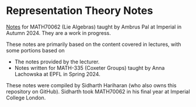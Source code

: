 # Representation Theory Notes

[Notes](https://github.com/thefundamentaltheor3m/LieAlgebrasNotes/blob/main/TeX_Outputs/main.pdf) for MATH70062 (Lie Algebras) taught by Ambrus Pal at Imperial in Autumn 2024. They are a work in progress.

These notes are primarily based on the content covered in lectures, with some portions based on

* The notes provided by the lecturer.
* Notes written for MATH-335 (Coxeter Groups) taught by Anna Lachowska at EPFL in Spring 2024.

These notes were compiled by Sidharth Hariharan (who also owns this repository on GitHub). Sidharth took MATH70062 in his final year at Imperial College London.

